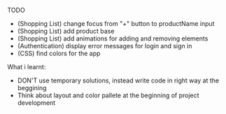 TODO
  - (Shopping List) change focus from "+" button to productName input 
  - (Shopping List) add product base
  - (Shopping List) add animations for adding and removing elements
  - (Authentication) display error messages for login and sign in
  - (CSS) find colors for the app 

What i learnt:
  - DON'T use temporary solutions, instead write code in right way at the beggining
  - Think about layout and color pallete at the beginning of project development
